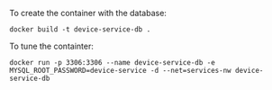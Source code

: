 To create the container with the database:
```
docker build -t device-service-db .
```

To tune the containter:
```
docker run -p 3306:3306 --name device-service-db -e MYSQL_ROOT_PASSWORD=device-service -d --net=services-nw device-service-db
```